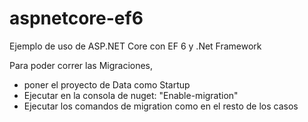 # aspnetcore-ef6

Ejemplo de uso de ASP.NET Core con EF 6 y .Net Framework 

Para poder correr las Migraciones, 
- poner el proyecto de Data como Startup
- Ejecutar en la consola de nuget: "Enable-migration"
- Ejecutar los comandos de migration como en el resto de los casos